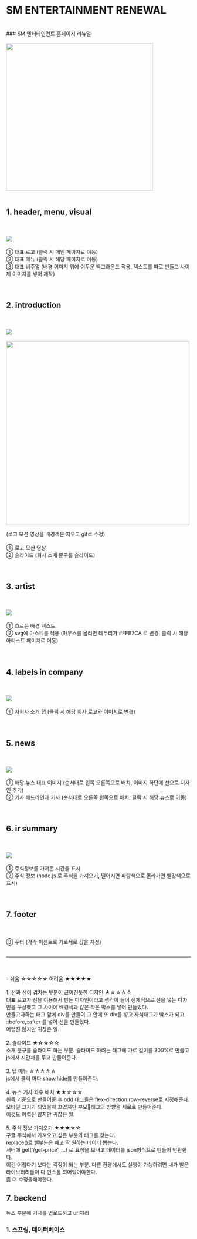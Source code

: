 # SM ENTERTAINMENT RENEWAL 
<br />
### SM 엔터테인먼트 홈페이지 리뉴얼
<br /><br />
<img src="https://github.com/user-attachments/assets/45bcb898-a794-4cc8-b729-1a8fb653ceed" width="400"/>
<br /><br />

## 1. header, menu, visual
<br /><br />
  <img src="https://github.com/user-attachments/assets/94b26ebf-1c05-4562-bf65-e0ee91431690"/>
<br /><br />
① 대표 로고 (클릭 시 메인 페이지로 이동)<br />
② 대표 메뉴 (클릭 시 해당 페이지로 이동)<br />
③ 대표 비주얼 (배경 이미지 위에 어두운 백그라운드 적용, 텍스트를 따로 만들고 사이제 이미지를 넣어 제작)<br />
<br /><br />
## 2. introduction
<br /><br />
  <img src="https://github.com/user-attachments/assets/acaca32b-f4c1-403a-a014-65e5ca29e685"/>
<br /><br />
<img width="500" src="https://github.com/user-attachments/assets/37260c70-cabd-4357-8866-4b941871791c"/>

(로고 모션 영상을 배경색은 지우고 gif로 수정)
<br /><br />
① 로고 모션 영상<br />
② 슬라이드 (회사 소개 문구를 슬라이드)<br />
<br /><br />
## 3. artist
<br /><br />
  <img src="https://github.com/user-attachments/assets/ac3e96a4-e24e-4baf-b908-093053ba761b"/>
<br /><br />
① 흐르는 배경 텍스트 <br />
② svg에 마스트를 적용 (마우스를 올리면 테두리가 #FFB7CA 로 변경, 클릭 시 해당 아티스트 페이지로 이동)<br />
<br /><br />
## 4. labels in company
<br /><br />
  <img src="https://github.com/user-attachments/assets/8083af6d-8261-458c-b49c-3fefb145fd68"/>
<br /><br />
① 자회사 소개 탭 (클릭 시 해당 회사 로고와 이미지로 변경) <br />
<br /><br />
## 5. news 
<br /><br />
  <img src="https://github.com/user-attachments/assets/45c2badc-f9f2-4509-9bb1-6962638e7c66"/>
<br /><br />
① 해당 뉴스 대표 이미지 (순서대로 왼쪽 오른쪽으로 배치, 이미지 하단에 선으로 디자인 추가) <br />
② 기사 헤드라인과 기사 (순서대로 오른쪽 왼쪽으로 배치, 클릭 시 해당 뉴스로 이동) <br />
<br /><br />
## 6. ir summary
<br /><br />
  <img src="https://github.com/user-attachments/assets/ede95720-5bcb-48a5-928f-41fe13ef509f"/>
<br /><br />
① 주식정보를 가져온 시간을 표시 <br />
② 주식 정보 (node.js 로 주식을 가져오기, 떨어지면 파랑색으로 올라가면 빨강색으로 표시) <br />
<br /><br />
## 7. footer
<br /><br />
③ 푸터 (각각 퍼센트로 가로세로 값을 지정)
<br /><br />
<hr />
<br /><br />
 - 쉬움 ☆☆☆☆☆ 어려움 ★★★★★
 <br /><br />
  1. 선과 선이 겹치는 부분이 끊어진듯한 디자인  ★☆☆☆☆ 
  <br />
      대표 로고가 선을 이용해서 만든 디자인이라고 생각이 들어 전체적으로 선을 넣는 디자인을 구상했고 그 사이에 배경색과 같은 작은 박스를 넣어 만들었다.  <br />
      만들고자하는 태그 앞에 div를 만들어 그 안에 또 div를 넣고 자식태그가 박스가 되고 ::before,::after 를 넣어 선을 만들었다.  <br />
      어렵진 않지만 귀찮은 일.
  <br />  <br />
  2. 슬라이드  ★☆☆☆☆
  <br />
      소개 문구를 슬라이드 하는 부분. 슬라이드 하려는 태그에 가로 길이를 300%로 만들고 js에서 시간차를 두고 만들어준다.
  <br />  <br />
  3. 탭 메뉴 ☆☆☆☆☆
  <br />
    js에서 클릭 마다 show,hide를 만들어준다.
  <br />  <br />
  4. 뉴스 기사 좌우 배치 ★★☆☆☆
  <br />
      왼쪽 기준으로 만들어준 후 odd 태그들은 flex-direction:row-reverse로 지정해준다.   <br />
      모바일 크기가 되었을때 꼬였지만 부모태그의 방향을 세로로 만들어준다.  <br />
      이것도 어렵진 않지만 귀찮은 일.
  <br />  <br />
  5. 주식 정보 가져오기 ★★★☆☆
  <br />
      구글 주식에서 가져오고 싶은 부분의 태그를 찾는다.  <br />
      replace()로 뺄부분은 빼고 딱 원하는 데이터 뽑는다.  <br />
      서버에 get('/get-price', ...) 로 요청을 보내고 데이터를 json형식으로 만들어 반환한다.  <br />
      이건 어렵다기 보다는 걱정이 되는 부분. 다른 환경에서도 실행이 가능하려면 내가 받은 라이브러리들이 다 인스톨 되어있어야한다. <br />
      좀 더 수정을해야한다.
      

## 7. backend
뉴스 부분에 기사를 업로드하고 url처리
### 1. 스프링, 데이터베이스
      





    

